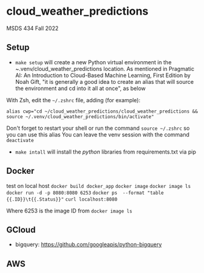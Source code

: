 # cloud_weather_predictions
MSDS 434 Fall 2022

## Setup
* `make setup` will create a new Python virtual environment in the ~.venv/cloud_weather_predictions location. As mentioned in Pragmatic AI: An Introduction to Cloud-Based Machine 
Learning, First Edition by Noah Gift, "it is generally a good idea to create an alias that will source the environment and cd into it all at once", as below 

With Zsh, edit the `~/.zshrc` file, adding (for example):
```
alias cwp="cd ~/cloud_weather_predictions/cloud_weather_predictions && source ~/.venv/cloud_weather_predictions/bin/activate"
```
Don't forget to restart your shell or run the command `source ~/.zshrc` so you can use this alias
You can leave the venv session with the command `deactivate`

* `make intall` will install the _python_ libraries from requirements.txt via pip

## Docker
test on local host
`docker build docker_app`
`docker image`
`docker image ls`
`docker run -d -p 8080:8080 6253`
`docker ps  --format "table {{.ID}}\t{{.Status}}"`
`curl localhost:8080`

Where 6253 is the image ID from `docker image ls`

## GCloud
* bigquery: https://github.com/googleapis/python-bigquery

## AWS
